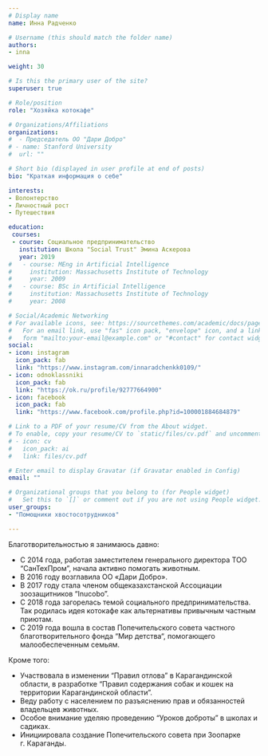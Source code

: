 ```yaml
---
# Display name
name: Инна Радченко

# Username (this should match the folder name)
authors:
- inna

weight: 30

# Is this the primary user of the site?
superuser: true

# Role/position
role: "Хозяйка котокафе"

# Organizations/Affiliations
organizations:
#  - Председатель ОО "Дари Добро"
# - name: Stanford University
#  url: ""

# Short bio (displayed in user profile at end of posts)
bio: "Краткая информация о себе"

interests:
- Волонтерство
- Личностный рост
- Путешествия

education:
 courses:
 - course: Социальное предпринимательство
   institution: Школа "Social Trust" Эмина Аскерова
   year: 2019
#   - course: MEng in Artificial Intelligence
#     institution: Massachusetts Institute of Technology
#     year: 2009
#   - course: BSc in Artificial Intelligence
#     institution: Massachusetts Institute of Technology
#     year: 2008

# Social/Academic Networking
# For available icons, see: https://sourcethemes.com/academic/docs/page-builder/#icons
#   For an email link, use "fas" icon pack, "envelope" icon, and a link in the
#   form "mailto:your-email@example.com" or "#contact" for contact widget.
social:
- icon: instagram
  icon_pack: fab
  link: "https://www.instagram.com/innaradchenkk0109/"
- icon: odnoklassniki
  icon_pack: fab
  link: "https://ok.ru/profile/92777664900"
- icon: facebook
  icon_pack: fab
  link: "https://www.facebook.com/profile.php?id=100001884684879"

# Link to a PDF of your resume/CV from the About widget.
# To enable, copy your resume/CV to `static/files/cv.pdf` and uncomment the lines below.
# - icon: cv
#   icon_pack: ai
#   link: files/cv.pdf

# Enter email to display Gravatar (if Gravatar enabled in Config)
email: ""

# Organizational groups that you belong to (for People widget)
#   Set this to `[]` or comment out if you are not using People widget.
user_groups:
- "Помощники хвостосотрудников"

---
```


Благотворительностью я занимаюсь давно:

- C 2014 года, работая заместителем генерального директора ТОО “СанТехПром”, начала активно помогать животным.
- В 2016 году возглавила ОО &laquo;Дари Добро&raquo;.
- В 2017 году стала членом общеказахстанской Ассоциации зоозащитников “Inucobo”.
- С 2018 года загорелась темой социального предпринимательства. Так родилась идея котокафе как альтернативы привычным частным приютам.  
- С 2019 года вошла в состав Попечительского совета частного благотворительного фонда “Мир детства“, помогающего малообеспеченным семьям.

Кроме того:

- Участвовала в изменении “Правил отлова” в Карагандинской области, в разработке “Правил содержания собак и кошек на территории Карагандинской области”.
- Веду работу с населением по разъяснению прав и обязанностей владельцев животных.
- Особое внимание уделяю проведению “Уроков доброты” в школах и садиках.
- Инициировала создание Попечительского совета при Зоопарке г.&nbsp;Караганды.
